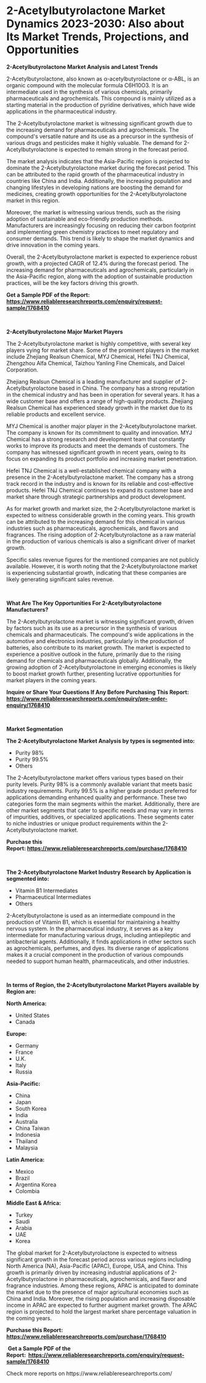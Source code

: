 <p><h1>2-Acetylbutyrolactone Market Dynamics 2023-2030: Also about Its Market Trends, Projections, and Opportunities</h1></p><p><strong>2-Acetylbutyrolactone Market Analysis and Latest Trends</strong></p>
<p><p>2-Acetylbutyrolactone, also known as α-acetylbutyrolactone or α-ABL, is an organic compound with the molecular formula C6H10O3. It is an intermediate used in the synthesis of various chemicals, primarily pharmaceuticals and agrochemicals. This compound is mainly utilized as a starting material in the production of pyridine derivatives, which have wide applications in the pharmaceutical industry.</p><p>The 2-Acetylbutyrolactone market is witnessing significant growth due to the increasing demand for pharmaceuticals and agrochemicals. The compound's versatile nature and its use as a precursor in the synthesis of various drugs and pesticides make it highly valuable. The demand for 2-Acetylbutyrolactone is expected to remain strong in the forecast period.</p><p>The market analysis indicates that the Asia-Pacific region is projected to dominate the 2-Acetylbutyrolactone market during the forecast period. This can be attributed to the rapid growth of the pharmaceutical industry in countries like China and India. Additionally, the increasing population and changing lifestyles in developing nations are boosting the demand for medicines, creating growth opportunities for the 2-Acetylbutyrolactone market in this region.</p><p>Moreover, the market is witnessing various trends, such as the rising adoption of sustainable and eco-friendly production methods. Manufacturers are increasingly focusing on reducing their carbon footprint and implementing green chemistry practices to meet regulatory and consumer demands. This trend is likely to shape the market dynamics and drive innovation in the coming years.</p><p>Overall, the 2-Acetylbutyrolactone market is expected to experience robust growth, with a projected CAGR of 12.4% during the forecast period. The increasing demand for pharmaceuticals and agrochemicals, particularly in the Asia-Pacific region, along with the adoption of sustainable production practices, will be the key factors driving this growth.</p></p>
<p><strong>Get a Sample PDF of the Report:&nbsp; <a href="https://www.reliableresearchreports.com/enquiry/request-sample/1768410">https://www.reliableresearchreports.com/enquiry/request-sample/1768410</a></strong></p>
<p>&nbsp;</p>
<p><strong>2-Acetylbutyrolactone Major Market Players</strong></p>
<p><p>The 2-Acetylbutyrolactone market is highly competitive, with several key players vying for market share. Some of the prominent players in the market include Zhejiang Realsun Chemical, MYJ Chemical, Hefei TNJ Chemical, Zhengzhou Alfa Chemical, Taizhou Yanling Fine Chemicals, and Daicel Corporation.</p><p>Zhejiang Realsun Chemical is a leading manufacturer and supplier of 2-Acetylbutyrolactone based in China. The company has a strong reputation in the chemical industry and has been in operation for several years. It has a wide customer base and offers a range of high-quality products. Zhejiang Realsun Chemical has experienced steady growth in the market due to its reliable products and excellent service.</p><p>MYJ Chemical is another major player in the 2-Acetylbutyrolactone market. The company is known for its commitment to quality and innovation. MYJ Chemical has a strong research and development team that constantly works to improve its products and meet the demands of customers. The company has witnessed significant growth in recent years, owing to its focus on expanding its product portfolio and increasing market penetration.</p><p>Hefei TNJ Chemical is a well-established chemical company with a presence in the 2-Acetylbutyrolactone market. The company has a strong track record in the industry and is known for its reliable and cost-effective products. Hefei TNJ Chemical continues to expand its customer base and market share through strategic partnerships and product development.</p><p>As for market growth and market size, the 2-Acetylbutyrolactone market is expected to witness considerable growth in the coming years. This growth can be attributed to the increasing demand for this chemical in various industries such as pharmaceuticals, agrochemicals, and flavors and fragrances. The rising adoption of 2-Acetylbutyrolactone as a raw material in the production of various chemicals is also a significant driver of market growth.</p><p>Specific sales revenue figures for the mentioned companies are not publicly available. However, it is worth noting that the 2-Acetylbutyrolactone market is experiencing substantial growth, indicating that these companies are likely generating significant sales revenue.</p></p>
<p>&nbsp;</p>
<p><strong>What Are The Key Opportunities For 2-Acetylbutyrolactone Manufacturers?</strong></p>
<p><p>The 2-Acetylbutyrolactone market is witnessing significant growth, driven by factors such as its use as a precursor in the synthesis of various chemicals and pharmaceuticals. The compound's wide applications in the automotive and electronics industries, particularly in the production of batteries, also contribute to its market growth. The market is expected to experience a positive outlook in the future, primarily due to the rising demand for chemicals and pharmaceuticals globally. Additionally, the growing adoption of 2-Acetylbutyrolactone in emerging economies is likely to boost market growth further, presenting lucrative opportunities for market players in the coming years.</p></p>
<p><strong>Inquire or Share Your Questions If Any Before Purchasing This Report: <a href="https://www.reliableresearchreports.com/enquiry/pre-order-enquiry/1768410">https://www.reliableresearchreports.com/enquiry/pre-order-enquiry/1768410</a></strong></p>
<p>&nbsp;</p>
<p><strong>Market Segmentation</strong></p>
<p><strong>The 2-Acetylbutyrolactone Market Analysis by types is segmented into:</strong></p>
<p><ul><li>Purity 98%</li><li>Purity 99.5%</li><li>Others</li></ul></p>
<p><p>The 2-Acetylbutyrolactone market offers various types based on their purity levels. Purity 98% is a commonly available variant that meets basic industry requirements. Purity 99.5% is a higher grade product preferred for applications demanding enhanced quality and performance. These two categories form the main segments within the market. Additionally, there are other market segments that cater to specific needs and may vary in terms of impurities, additives, or specialized applications. These segments cater to niche industries or unique product requirements within the 2-Acetylbutyrolactone market.</p></p>
<p><strong>Purchase this Report:&nbsp;<a href="https://www.reliableresearchreports.com/purchase/1768410">https://www.reliableresearchreports.com/purchase/1768410</a></strong></p>
<p>&nbsp;</p>
<p><strong>The 2-Acetylbutyrolactone Market Industry Research by Application is segmented into:</strong></p>
<p><ul><li>Vitamin B1 Intermediates</li><li>Pharmaceutical Intermediates</li><li>Others</li></ul></p>
<p><p>2-Acetylbutyrolactone is used as an intermediate compound in the production of Vitamin B1, which is essential for maintaining a healthy nervous system. In the pharmaceutical industry, it serves as a key intermediate for manufacturing various drugs, including antiepileptic and antibacterial agents. Additionally, it finds applications in other sectors such as agrochemicals, perfumes, and dyes. Its diverse range of applications makes it a crucial component in the production of various compounds needed to support human health, pharmaceuticals, and other industries.</p></p>
<p>&nbsp;</p>
<p><strong>In terms of Region, the 2-Acetylbutyrolactone Market Players available by Region are:</strong></p>
<p>
    <p> <strong> North America: </strong>
        <ul>
            <li>United States</li>
            <li>Canada</li>
        </ul>
        </p> 
    <p> <strong> Europe: </strong>
        <ul>
            <li>Germany</li>
            <li>France</li>
            <li>U.K.</li>
            <li>Italy</li>
            <li>Russia</li>
        </ul>
        </p> 
    <p> <strong> Asia-Pacific: </strong>
        <ul>
            <li>China</li>
            <li>Japan</li>
            <li>South Korea</li>
            <li>India</li>
            <li>Australia</li>
            <li>China Taiwan</li>
            <li>Indonesia</li>
            <li>Thailand</li>
            <li>Malaysia</li>
        </ul>
        </p> 
    <p> <strong> Latin America: </strong>
        <ul>
            <li>Mexico</li>
            <li>Brazil</li>
            <li>Argentina Korea</li>
            <li>Colombia</li>
        </ul>
        </p> 
    <p> <strong> Middle East & Africa: </strong>
        <ul>
            <li>Turkey</li>
            <li>Saudi</li>
            <li>Arabia</li>
            <li>UAE</li>
            <li>Korea</li>
        </ul>
    </p>
    </p>
<p><p>The global market for 2-Acetylbutyrolactone is expected to witness significant growth in the forecast period across various regions including North America (NA), Asia-Pacific (APAC), Europe, USA, and China. This growth is primarily driven by increasing industrial applications of 2-Acetylbutyrolactone in pharmaceuticals, agrochemicals, and flavor and fragrance industries. Among these regions, APAC is anticipated to dominate the market due to the presence of major agricultural economies such as China and India. Moreover, the rising population and increasing disposable income in APAC are expected to further augment market growth. The APAC region is projected to hold the largest market share percentage valuation in the coming years.</p></p>
<p><strong>Purchase this Report: <a href="https://www.reliableresearchreports.com/purchase/1768410">https://www.reliableresearchreports.com/purchase/1768410</a></strong></p>
<p>&nbsp;<strong>Get a Sample PDF of the Report:&nbsp;&nbsp;<a href="https://www.reliableresearchreports.com/enquiry/request-sample/1768410">https://www.reliableresearchreports.com/enquiry/request-sample/1768410</a></strong></p>
<p><strong></strong></p>
<p>Check more reports on https://www.reliableresearchreports.com/</p>